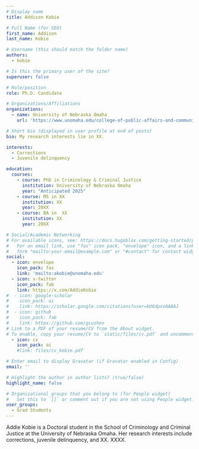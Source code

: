 ```yaml
---
# Display name
title: Addison Kobie

# Full Name (for SEO)
first_name: Addison
last_name: Kobie

# Username (this should match the folder name)
authors:
  - kobie

# Is this the primary user of the site?
superuser: false

# Role/position
role: Ph.D. Candidate

# Organizations/Affiliations
organizations:
  - name: University of Nebraska Omaha
    url: 'https://www.unomaha.edu/college-of-public-affairs-and-community-service/criminology-and-criminal-justice/about-us/addison-kobie.php'

# Short bio (displayed in user profile at end of posts)
bio: My research interests lie in XX.

interests:
  - Corrections
  - Juvenile delinquency

education:
  courses:
    - course: PhD in Criminology & Criminal Justice
      institution: University of Nebraska Omaha
      year: "Anticipated 2025"
    - course: MS in XX
      institution: XX
      year: 20XX
    - course: BA in  XX
      institution: XX
      year: 20XX

# Social/Academic Networking
# For available icons, see: https://docs.hugoblox.com/getting-started/page-builder/#icons
#   For an email link, use "fas" icon pack, "envelope" icon, and a link in the
#   form "mailto:your-email@example.com" or "#contact" for contact widget.
social:
  - icon: envelope
    icon_pack: fas
    link: 'mailto:akobie@unomaha.edu'
  - icon: x-twitter
    icon_pack: fab
    link: https://x.com/AddieKobie
#  - icon: google-scholar
#    icon_pack: ai
#    link: https://scholar.google.com/citations?user=bU6dpxsAAAAJ
#  - icon: github
#    icon_pack: fab
#    link: https://github.com/gcushen
# Link to a PDF of your resume/CV from the About widget.
# To enable, copy your resume/CV to `static/files/cv.pdf` and uncomment the lines below.
  - icon: cv
    icon_pack: ai
    #link: files/cv_kobie.pdf

# Enter email to display Gravatar (if Gravatar enabled in Config)
email: ''

# Highlight the author in author lists? (true/false)
highlight_name: false

# Organizational groups that you belong to (for People widget)
#   Set this to `[]` or comment out if you are not using People widget.
user_groups:
  - Grad Students
---
```


Addie Kobie is a Doctoral student in the School of Criminology and Criminal Justice at the University of Nebraska Omaha. Her research interests include corrections, juvenile delinquency, and XX. XXXX.
